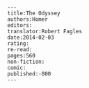 
    ---
    title:The Odyssey
    authors:Homer
    editors:
    translator:Robert Fagles
    date:2014-02-03
    rating:
    re-read:
    pages:560
    non-fiction:
    comic:
    published:-800
    ---

    